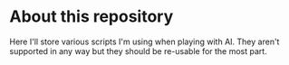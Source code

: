 # About this repository

Here I'll store various scripts I'm using when playing with AI.
They aren't supported in any way but they should be re-usable for the most part.
